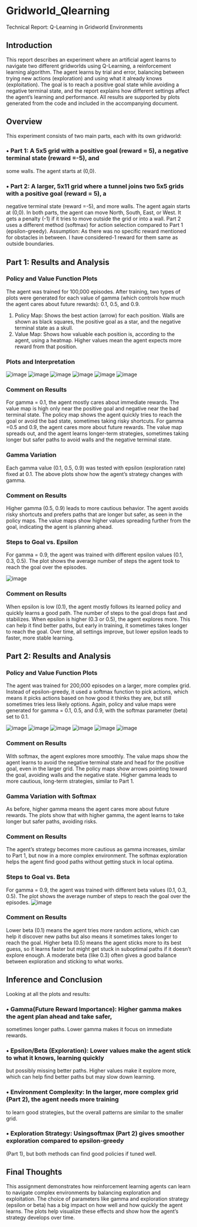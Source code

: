 # Gridworld_Qlearning 
Technical Report: Q-Learning in Gridworld Environments

## Introduction
 This report describes an experiment where an artificial agent learns to navigate two different gridworlds using
 Q-Learning, a reinforcement learning algorithm. The agent learns by trial and error, balancing between trying
 new actions (exploration) and using what it already knows (exploitation). The goal is to reach a positive
 goal state while avoiding a negative terminal state, and the report explains how different settings affect the
 agent’s learning and performance. All results are supported by plots generated from the code and included
 in the accompanying document.
## Overview
 This experiment consists of two main parts, each with its own gridworld:
 ### • Part 1: A 5x5 grid with a positive goal (reward = 5), a negative terminal state (reward =-5), and
 some walls. The agent starts at (0,0).
 ### • Part 2: A larger, 5x11 grid where a tunnel joins two 5x5 grids with a positive goal (reward = 5), a
 negative terminal state (reward =-5), and more walls. The agent again starts at (0,0).
 In both parts, the agent can move North, South, East, or West. It gets a penalty (-1) if it tries to move
 outside the grid or into a wall. Part 2 uses a different method (softmax) for action selection compared to
 Part 1 (epsilon-greedy).
 Assumption: As there was no specific reward mentioned for obstacles in between. I have considered-1
 reward for them same as outside boundaries.
 
## Part 1: Results and Analysis
### Policy and Value Function Plots
 The agent was trained for 100,000 episodes. After training, two types of plots were generated for each value
 of gamma (which controls how much the agent cares about future rewards): 0.1, 0.5, and 0.9.
 1. Policy Map: Shows the best action (arrow) for each position. Walls are shown as black squares, the
 positive goal as a star, and the negative terminal state as a skull.
 2. Value Map: Shows how valuable each position is, according to the agent, using a heatmap. Higher
 values mean the agent expects more reward from that position.

### Plots and Interpretation

![image](https://github.com/user-attachments/assets/6ba22f3a-2e8e-4c42-ba94-5deb3d125e62)
![image](https://github.com/user-attachments/assets/f3379679-0352-4f2e-814f-6bdeab63a532)
![image](https://github.com/user-attachments/assets/1e2960b7-134f-4b58-9d55-029a72d739e4)
![image](https://github.com/user-attachments/assets/6d8bead7-0cba-40dc-a416-afe2bbf0d35c)
![image](https://github.com/user-attachments/assets/590055a9-317c-4b74-8e11-1a5bf89972f2)
![image](https://github.com/user-attachments/assets/45108540-8d9d-46db-bfa4-829493ab89a7)


### Comment on Results
 For gamma = 0.1, the agent mostly cares about immediate rewards. The value map is high only near the
 positive goal and negative near the bad terminal state. The policy map shows the agent quickly tries to reach
 the goal or avoid the bad state, sometimes taking risky shortcuts.
 For gamma =0.5 and 0.9, the agent cares more about future rewards. The value map spreads out, and the
 agent learns longer-term strategies, sometimes taking longer but safer paths to avoid walls and the negative
 terminal state.
 
### Gamma Variation
 Each gamma value (0.1, 0.5, 0.9) was tested with epsilon (exploration rate) fixed at 0.1. The above plots
 show how the agent’s strategy changes with gamma.
 
### Comment on Results
 Higher gamma (0.5, 0.9) leads to more cautious behavior. The agent avoids risky shortcuts and prefers paths
 that are longer but safer, as seen in the policy maps. The value maps show higher values spreading further
 from the goal, indicating the agent is planning ahead.
 
### Steps to Goal vs. Epsilon
 For gamma = 0.9, the agent was trained with different epsilon values (0.1, 0.3, 0.5). The plot shows the
 average number of steps the agent took to reach the goal over the episodes.
 
![image](https://github.com/user-attachments/assets/b48762a7-358b-493e-96ea-851b06bf2270)

### Comment on Results
 When epsilon is low (0.1), the agent mostly follows its learned policy and quickly learns a good path. The
 number of steps to the goal drops fast and stabilizes.
 When epsilon is higher (0.3 or 0.5), the agent explores more. This can help it find better paths, but early
 in training, it sometimes takes longer to reach the goal. Over time, all settings improve, but lower epsilon
 leads to faster, more stable learning.
 
## Part 2: Results and Analysis
### Policy and Value Function Plots
 The agent was trained for 200,000 episodes on a larger, more complex grid. Instead of epsilon-greedy, it used
 a softmax function to pick actions, which means it picks actions based on how good it thinks they are, but
 still sometimes tries less likely options.
 Again, policy and value maps were generated for gamma = 0.1, 0.5, and 0.9, with the softmax parameter
 (beta) set to 0.1.

![image](https://github.com/user-attachments/assets/9aa133e5-9a69-4b01-80e8-9fe2e4f5944c)
![image](https://github.com/user-attachments/assets/f60ca73d-56cf-4fe4-aff7-515c35482f84)
![image](https://github.com/user-attachments/assets/0d40a728-1800-45ad-ad71-666ba98ace55)
![image](https://github.com/user-attachments/assets/8b5eb35d-4821-42a2-b837-78aad2bb5f05)
![image](https://github.com/user-attachments/assets/64726423-308a-4387-8b9e-3959af66a655)
![image](https://github.com/user-attachments/assets/ad444dff-9132-4a90-95de-8166d95c2f15)


### Comment on Results
 With softmax, the agent explores more smoothly. The value maps show the agent learns to avoid the negative
 terminal state and head for the positive goal, even in the larger grid. The policy maps show arrows pointing
 toward the goal, avoiding walls and the negative state. Higher gamma leads to more cautious, long-term
 strategies, similar to Part 1.

### Gamma Variation with Softmax
 As before, higher gamma means the agent cares more about future rewards. The plots show that with higher
 gamma, the agent learns to take longer but safer paths, avoiding risks.
 
### Comment on Results
 The agent’s strategy becomes more cautious as gamma increases, similar to Part 1, but now in a more
 complex environment. The softmax exploration helps the agent find good paths without getting stuck in
 local optima. 
 
### Steps to Goal vs. Beta
 For gamma = 0.9, the agent was trained with different beta values (0.1, 0.3, 0.5). The plot shows the average
 number of steps to reach the goal over the episodes.
![image](https://github.com/user-attachments/assets/ea41d270-5da7-4859-82a8-0adb089b4053)

### Comment on Results
 Lower beta (0.1) means the agent tries more random actions, which can help it discover new paths but also
 means it sometimes takes longer to reach the goal. Higher beta (0.5) means the agent sticks more to its best
 guess, so it learns faster but might get stuck in suboptimal paths if it doesn’t explore enough. A moderate
 beta (like 0.3) often gives a good balance between exploration and sticking to what works.

## Inference and Conclusion
 Looking at all the plots and results:
 ### • Gamma(Future Reward Importance): Higher gamma makes the agent plan ahead and take safer,
 sometimes longer paths. Lower gamma makes it focus on immediate rewards.
 ### • Epsilon/Beta (Exploration): Lower values make the agent stick to what it knows, learning quickly
 but possibly missing better paths. Higher values make it explore more, which can help find better paths
 but may slow down learning.
 ### • Environment Complexity: In the larger, more complex grid (Part 2), the agent needs more training
 to learn good strategies, but the overall patterns are similar to the smaller grid.
 ### • Exploration Strategy: Usingsoftmax (Part 2) gives smoother exploration compared to epsilon-greedy
 (Part 1), but both methods can find good policies if tuned well.
 
 ## Final Thoughts
 This assignment demonstrates how reinforcement learning agents can learn to navigate complex environments
 by balancing exploration and exploitation. The choice of parameters like gamma and exploration strategy
 (epsilon or beta) has a big impact on how well and how quickly the agent learns. The plots help visualize
 these effects and show how the agent’s strategy develops over time.
 
